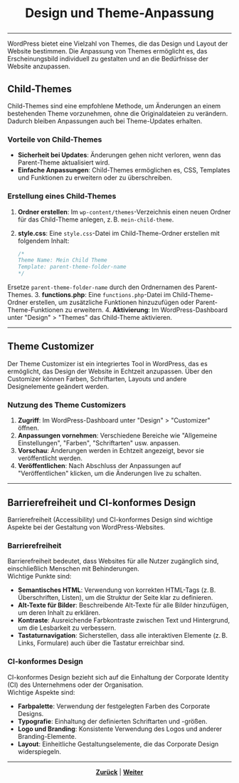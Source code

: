 # <p align="center">Design und Theme-Anpassung</p>

---
<!-- Kapitel Design und Theme-Anpassung -->

WordPress bietet eine Vielzahl von Themes, die das Design und Layout der Website bestimmen. Die Anpassung von Themes ermöglicht es, das Erscheinungsbild individuell zu gestalten und an die Bedürfnisse der Website anzupassen.

## Child-Themes

Child-Themes sind eine empfohlene Methode, um Änderungen an einem bestehenden Theme vorzunehmen, ohne die Originaldateien zu verändern. Dadurch bleiben Anpassungen auch bei Theme-Updates erhalten.

### Vorteile von Child-Themes

- **Sicherheit bei Updates**: Änderungen gehen nicht verloren, wenn das Parent-Theme aktualisiert wird.
- **Einfache Anpassungen**: Child-Themes ermöglichen es, CSS, Templates und Funktionen zu erweitern oder zu überschreiben.

### Erstellung eines Child-Themes

1. **Ordner erstellen**: Im `wp-content/themes`-Verzeichnis einen neuen Ordner für das Child-Theme anlegen, z. B. `mein-child-theme`.
2. **style.css**: Eine `style.css`-Datei im Child-Theme-Ordner erstellen mit folgendem Inhalt:

   ```css
   /*
   Theme Name: Mein Child Theme
   Template: parent-theme-folder-name
   */
   ```

Ersetze `parent-theme-folder-name` durch den Ordnernamen des Parent-Themes.
3. **functions.php**: Eine `functions.php`-Datei im Child-Theme-Ordner erstellen, um zusätzliche Funktionen hinzuzufügen oder Parent-Theme-Funktionen zu erweitern.
4. **Aktivierung**: Im WordPress-Dashboard unter "Design" > "Themes" das Child-Theme aktivieren.

---

## Theme Customizer

Der Theme Customizer ist ein integriertes Tool in WordPress, das es ermöglicht, das Design der Website in Echtzeit anzupassen. Über den Customizer können Farben, Schriftarten, Layouts und andere Designelemente geändert werden.

### Nutzung des Theme Customizers

1. **Zugriff**: Im WordPress-Dashboard unter "Design" > "Customizer" öffnen.
2. **Anpassungen vornehmen**: Verschiedene Bereiche wie "Allgemeine Einstellungen", "Farben", "Schriftarten" usw. anpassen.
3. **Vorschau**: Änderungen werden in Echtzeit angezeigt, bevor sie veröffentlicht werden.
4. **Veröffentlichen**: Nach Abschluss der Anpassungen auf "Veröffentlichen" klicken, um die Änderungen live zu schalten.

---

## Barrierefreiheit und CI-konformes Design

Barrierefreiheit (Accessibility) und CI-konformes Design sind wichtige Aspekte bei der Gestaltung von WordPress-Websites.

### Barrierefreiheit

Barrierefreiheit bedeutet, dass Websites für alle Nutzer zugänglich sind, einschließlich Menschen mit Behinderungen.  
Wichtige Punkte sind:

- **Semantisches HTML**: Verwendung von korrekten HTML-Tags (z. B. Überschriften, Listen), um die Struktur der Seite klar zu definieren.
- **Alt-Texte für Bilder**: Beschreibende Alt-Texte für alle Bilder hinzufügen, um deren Inhalt zu erklären.
- **Kontraste**: Ausreichende Farbkontraste zwischen Text und Hintergrund, um die Lesbarkeit zu verbessern.
- **Tastaturnavigation**: Sicherstellen, dass alle interaktiven Elemente (z. B. Links, Formulare) auch über die Tastatur erreichbar sind.

### CI-konformes Design

CI-konformes Design bezieht sich auf die Einhaltung der Corporate Identity (CI) des Unternehmens oder der Organisation.  
Wichtige Aspekte sind:

- **Farbpalette**: Verwendung der festgelegten Farben des Corporate Designs.
- **Typografie**: Einhaltung der definierten Schriftarten und -größen.
- **Logo und Branding**: Konsistente Verwendung des Logos und anderer Branding-Elemente.
- **Layout**: Einheitliche Gestaltungselemente, die das Corporate Design widerspiegeln.

---

<p align="center"><a href="/docs/06-entwicklung/08-cms/05-erweiterung_plugins/README.md"><strong>Zurück</strong></a> | <a href="/docs/06-entwicklung/08-cms/07-pruefungsvorbereitung/README.md"><strong>Weiter</strong></a></p>
